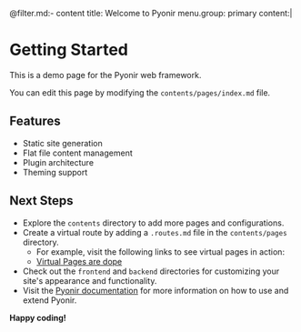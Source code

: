 @filter.md:- content
title: Welcome to Pyonir
menu.group: primary
content:|
# Getting Started

This is a demo page for the Pyonir web framework.

You can edit this page by modifying the `contents/pages/index.md` file.

## Features

- Static site generation
- Flat file content management
- Plugin architecture
- Theming support


## Next Steps

- Explore the `contents` directory to add more pages and configurations.
- Create a virtual route by adding a `.routes.md` file in the `contents/pages` directory.
    - For example, visit the following links to see virtual pages in action:
    - [Virtual Pages are dope](/pyonir-developers)
- Check out the `frontend` and `backend` directories for customizing your site's appearance and functionality.
- Visit the [Pyonir documentation](https://pyonir.dev/) for more information on how to use and extend Pyonir.


**Happy coding!**

